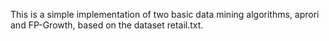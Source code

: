 This is a simple implementation of two basic data mining algorithms, aprori and FP-Growth, based on the dataset retail.txt.